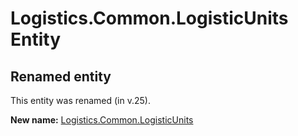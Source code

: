 # Logistics.Common.LogisticUnits Entity

## Renamed entity

This entity was renamed (in v.25).

**New name:** [Logistics.Common.LogisticUnits](Logistics.Common.LogisticUnits.md)
